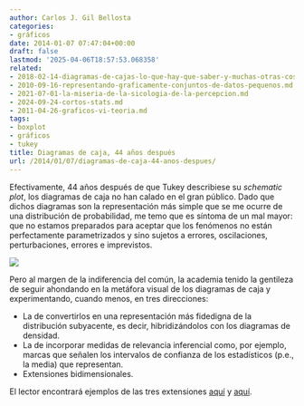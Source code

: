 ```yaml
---
author: Carlos J. Gil Bellosta
categories:
- gráficos
date: 2014-01-07 07:47:04+00:00
draft: false
lastmod: '2025-04-06T18:57:53.068358'
related:
- 2018-02-14-diagramas-de-cajas-lo-que-hay-que-saber-y-muchas-otras-cosas-que-no-hacen-tanta-falta-pero-que-son-entretenidas.md
- 2010-09-16-representando-graficamente-conjuntos-de-datos-pequenos.md
- 2021-07-01-la-miseria-de-la-sicologia-de-la-percepcion.md
- 2024-09-24-cortos-stats.md
- 2011-04-26-graficos-vi-teoria.md
tags:
- boxplot
- gráficos
- tukey
title: Diagramas de caja, 44 años después
url: /2014/01/07/diagramas-de-caja-44-anos-despues/
---
```


Efectivamente, 44 años después de que Tukey describiese su _schematic plot_, los diagramas de caja no han calado en el gran público. Dado que dichos diagramas son la representación más simple que se me ocurre de una distribución de probabilidad, me temo que es síntoma de un mal mayor: que no estamos preparados para aceptar que los fenómenos no están perfectamente parametrizados y sino sujetos a errores, oscilaciones, perturbaciones, errores e imprevistos.

[![](/wp-uploads/2014/01/boxplot_2014_01.png#center)
](/wp-uploads/2014/01/boxplot_2014_01.png#center)

Pero al margen de la indiferencia del común, la academia tenido la gentileza de seguir ahondando en la metáfora visual de los diagramas de caja y experimentando, cuando menos, en tres direcciones:

* La de convertirlos en una representación más fidedigna de la distribución subyacente, es decir, hibridizándolos con los diagramas de densidad.
* La de incorporar medidas de relevancia inferencial como, por ejemplo, marcas que señalen los intervalos de confianza de los estadísticos (p.e., la media) que representan.
* Extensiones bidimensionales.


El lector encontrará ejemplos de las tres extensiones [aquí](http://vita.had.co.nz/papers/boxplots.html) y [aquí](http://mason.gmu.edu/~dcarr/lib/v9n2.pdf).